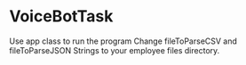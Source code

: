 # VoiceBotTask

Use app class to run the program
Change fileToParseCSV and fileToParseJSON Strings to your employee files directory. 
